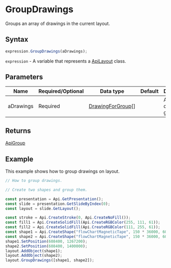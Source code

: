 # GroupDrawings

Groups an array of drawings in the current layout.

## Syntax

```javascript
expression.GroupDrawings(aDrawings);
```

`expression` - A variable that represents a [ApiLayout](../ApiLayout.md) class.

## Parameters

| **Name** | **Required/Optional** | **Data type** | **Default** | **Description** |
| ------------- | ------------- | ------------- | ------------- | ------------- |
| aDrawings | Required | [DrawingForGroup](../../Enumeration/DrawingForGroup.md)[] |  | An array of drawings to group. |

## Returns

[ApiGroup](../../ApiGroup/ApiGroup.md)

## Example

This example shows how to group drawings on layout.

```javascript editor-pptx
// How to group drawings.

// Create two shapes and group them.

const presentation = Api.GetPresentation();
const slide = presentation.GetSlideByIndex(0);
const layout = slide.GetLayout();

const stroke = Api.CreateStroke(0, Api.CreateNoFill());
const fill1 = Api.CreateSolidFill(Api.CreateRGBColor(255, 111, 61));
const fill2 = Api.CreateSolidFill(Api.CreateRGBColor(111, 255, 61));
const shape1 = Api.CreateShape("flowChartMagneticTape", 150 * 36000, 60 * 36000, fill1, stroke);
const shape2 = Api.CreateShape("flowChartMagneticTape", 150 * 36000, 60 * 36000, fill2, stroke);
shape1.SetPosition(608400, 1267200);
shape2.SetPosition(608400, 1400000);
layout.AddObject(shape1);
layout.AddObject(shape2);
layout.GroupDrawings([shape1, shape2]);

```
